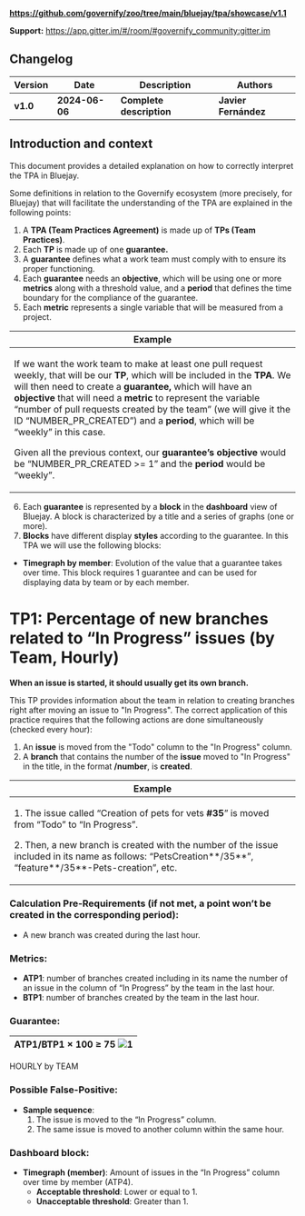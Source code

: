 **https://github.com/governify/zoo/tree/main/bluejay/tpa/showcase/v1.1**

**Support:** <https://app.gitter.im/#/room/#governify_community:gitter.im>

## **Changelog**

|**Version**|**Date**|**Description**|**Authors**|
| - | - | - | - |
|**v1.0**|**2024-06-06**|**Complete description**|**Javier Fernández**|

## <a name="_page3_x72.00_y72.00"></a>**Introduction and context**

This document provides a detailed explanation on how to correctly interpret the TPA in Bluejay.

Some definitions in relation to the Governify ecosystem (more precisely, for Bluejay) that will facilitate the understanding of the TPA are explained in the following points:

1. A **TPA (Team Practices Agreement)** is made up of **TPs (Team Practices)**.
1. Each **TP** is made up of one **guarantee.**
1. A **guarantee** defines what a work team must comply with to ensure its proper functioning.
1. Each **guarantee** needs an **objective**, which will be using one or more **metrics** along with a threshold value, and a **period** that defines the time boundary for the compliance of the guarantee.
1. Each **metric** represents a single variable that will be measured from a project.



|**Example**|
| - |
|<p>If we want the work team to make at least one pull request weekly, that will be our **TP**, which will be included in the **TPA**. We will then need to create a **guarantee,** which will have an **objective** that will need a **metric** to represent the variable “number of pull requests created by the team” (we will give it the ID “NUMBER\_PR\_CREATED”) and a **period**, which will be “weekly” in this case.</p><p>Given all the previous context, our **guarantee’s objective** would be “NUMBER\_PR\_CREATED >= 1” and the **period** would be “weekly”.</p>|



6. Each **guarantee** is represented by a **block** in the **dashboard** view of Bluejay. A block is characterized by a title and a series of graphs (one or more).
6. **Blocks** have different display **styles** according to the guarantee. In this TPA we will use the following blocks:
- **Timegraph by member**: Evolution of the value that a guarantee takes over time. This block requires 1 guarantee and can be used for displaying data by team or by each member.

# **TP1: Percentage of new branches related to “In Progress” <a name="_page5_x72.00_y89.25"></a>issues (by Team, Hourly)**

**When an issue is started, it should usually get its own branch.**

This TP provides information about the team in relation to creating branches right after moving an issue to "In Progress". The correct application of this practice requires that the following actions are done simultaneously (checked every hour):

1. An **issue** is moved from the "Todo" column to the "In Progress" column.
1. A **branch** that contains the number of the **issue** moved to "In Progress" in the title, in the format **/number**, is **created**.



|**Example**|
| - |
|<p>1. The issue called “Creation of pets for vets **#35**” is moved from “Todo” to “In Progress”.</p><p>2. Then, a new branch is created with the number of the issue included in its name as follows: “PetsCreation**/35**”, “feature**/35**-Pets-creation”, etc.</p>|

### **Calculation Pre-Requirements** (if not met, a point won’t be created in the corresponding period):

- A new branch was created during the last hour.

### **Metrics:**

- **ATP1**: number of branches created including in its name the number of an issue in the column of “In Progress” by the team in the last hour.
- **BTP1**: number of branches created by the team in the last hour.

### **Guarantee:**

| ATP1/BTP1 × 100 ≥ 75 ![](Aspose.Words.4ec03acd-2318-481d-93b7-f01ad26fb58d.006.png)1 |
| - |

HOURLY by TEAM

### Possible False-Positive:

- **Sample sequence**:
  1. The issue is moved to the “In Progress” column.
  2. The same issue is moved to another column within the same hour.

### Dashboard block:

- **Timegraph (member)**: Amount of issues in the “In Progress” column over time by member (ATP4).
  - **Acceptable threshold**: Lower or equal to 1.
  - **Unacceptable threshold**: Greater than 1.
